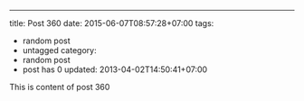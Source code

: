 ---
title: Post 360
date: 2015-06-07T08:57:28+07:00
tags:
  - random post
  - untagged
category:
  - random post
  - post has 0
updated: 2013-04-02T14:50:41+07:00

This is content of post 360